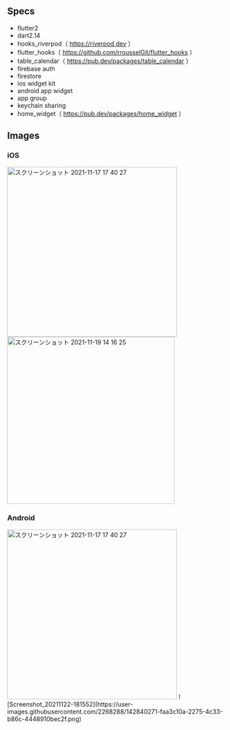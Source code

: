 ## Specs
- flutter2
- dart2.14
- hooks_riverpod（ https://riverpod.dev ）
- flutter_hooks（ https://github.com/rrousselGit/flutter_hooks ）
- table_calendar（ https://pub.dev/packages/table_calendar ）  
- firebase auth
- firestore
- ios widget kit
- android app widget
- app group
- keychain sharing  
- home_widget（ https://pub.dev/packages/home_widget ）

## Images
### iOS
<img width="393" alt="スクリーンショット 2021-11-17 17 40 27" src="https://user-images.githubusercontent.com/2268288/142166461-f716ab25-b437-49c2-bb30-8e61766bdf7b.png"> <img width="387" alt="スクリーンショット 2021-11-19 14 16 25" src="https://user-images.githubusercontent.com/2268288/142569371-e99995ba-4f63-4989-aaf3-0c747dffbfd9.png">

### Android
<img width="393" alt="スクリーンショット 2021-11-17 17 40 27" src="https://user-images.githubusercontent.com/2268288/142170926-629d256c-c8a9-4563-bad9-d8574b8ebe97.png">
![Screenshot_20211122-181552](https://user-images.githubusercontent.com/2268288/142840271-faa3c10a-2275-4c33-b86c-4448910bec2f.png)
